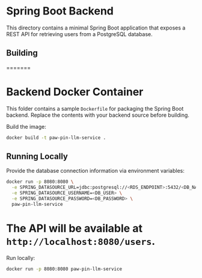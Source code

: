 
# Spring Boot Backend

This directory contains a minimal Spring Boot application that exposes a REST API for retrieving users from a PostgreSQL database.

## Building
=======
# Backend Docker Container

This folder contains a sample `Dockerfile` for packaging the Spring Boot backend.
Replace the contents with your backend source before building.

Build the image:
```bash
docker build -t paw-pin-llm-service .
```

## Running Locally

Provide the database connection information via environment variables:

```bash
docker run -p 8080:8080 \
  -e SPRING_DATASOURCE_URL=jdbc:postgresql://<RDS_ENDPOINT>:5432/<DB_NAME> \
  -e SPRING_DATASOURCE_USERNAME=<DB_USER> \
  -e SPRING_DATASOURCE_PASSWORD=<DB_PASSWORD> \
  paw-pin-llm-service
```

The API will be available at `http://localhost:8080/users`.
=======
Run locally:

```bash
docker run -p 8080:8080 paw-pin-llm-service
```
